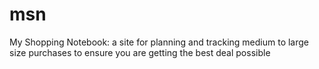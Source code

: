 # msn
My Shopping Notebook: a site for planning and tracking medium to large size purchases to ensure you are getting the best deal possible
